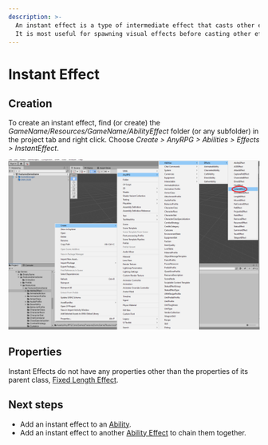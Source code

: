 ```yaml
---
description: >-
  An instant effect is a type of intermediate effect that casts other effects. 
  It is most useful for spawning visual effects before casting other effects.
---
```


# Instant Effect

## Creation

To create an instant effect, find (or create) the _GameName/Resources/GameName/AbilityEffect_ folder (or any subfolder) in the project tab and right click.  Choose _Create > AnyRPG > Abilities > Effects > InstantEffect_.

![](<../../.gitbook/assets/image (2) (7) (1).png>)

## Properties

Instant Effects do not have any properties other than the properties of its parent class, [Fixed Length Effect](./#fixed-length-effect-properties).

## Next steps

* Add an instant effect to an [Ability](../abilities/).
* Add an instant effect to another [Ability Effect](./) to chain them together.
